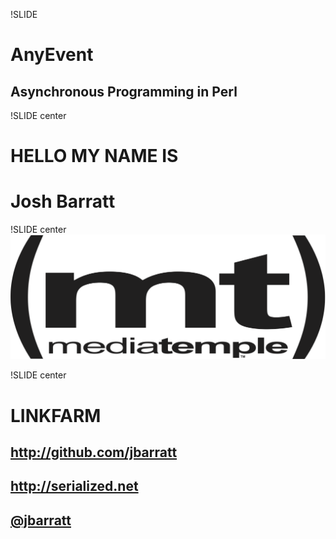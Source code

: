 !SLIDE
# AnyEvent
## Asynchronous Programming in Perl

!SLIDE center
# HELLO MY NAME IS
# Josh Barratt #

!SLIDE center
![img/mt_logo.png](img/mt_logo.png)

!SLIDE center
# LINKFARM
## <http://github.com/jbarratt>
## <http://serialized.net>
## [@jbarratt](http://twitter.com/jbarratt) #

